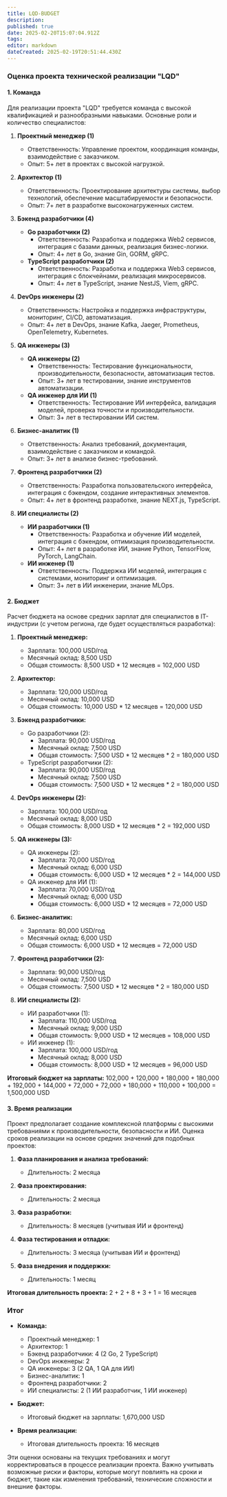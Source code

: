 ```yaml
---
title: LQD-BUDGET
description: 
published: true
date: 2025-02-20T15:07:04.912Z
tags: 
editor: markdown
dateCreated: 2025-02-19T20:51:44.430Z
---
```


### Оценка проекта технической реализации "LQD" 

#### 1. Команда

Для реализации проекта "LQD" требуется команда с высокой квалификацией и разнообразными навыками. Основные роли и количество специалистов:

1. **Проектный менеджер (1)**
   - Ответственность: Управление проектом, координация команды, взаимодействие с заказчиком.
   - Опыт: 5+ лет в проектах с высокой нагрузкой.

2. **Архитектор (1)**
   - Ответственность: Проектирование архитектуры системы, выбор технологий, обеспечение масштабируемости и безопасности.
   - Опыт: 7+ лет в разработке высоконагруженных систем.

3. **Бэкенд разработчики (4)**
   - **Go разработчики (2)**
     - Ответственность: Разработка и поддержка Web2 сервисов, интеграция с базами данных, реализация бизнес-логики.
     - Опыт: 4+ лет в Go, знание Gin, GORM, gRPC.
   - **TypeScript разработчики (2)**
     - Ответственность: Разработка и поддержка Web3 сервисов, интеграция с блокчейнами, реализация микросервисов.
     - Опыт: 4+ лет в TypeScript, знание NestJS, Viem, gRPC.

4. **DevOps инженеры (2)**
   - Ответственность: Настройка и поддержка инфраструктуры, мониторинг, CI/CD, автоматизация.
   - Опыт: 4+ лет в DevOps, знание Kafka, Jaeger, Prometheus, OpenTelemetry, Kubernetes.

5. **QA инженеры (3)**
   - **QA инженеры (2)**
     - Ответственность: Тестирование функциональности, производительности, безопасности, автоматизация тестов.
     - Опыт: 3+ лет в тестировании, знание инструментов автоматизации.
   - **QA инженер для ИИ (1)**
     - Ответственность: Тестирование ИИ интерфейса, валидация моделей, проверка точности и производительности.
     - Опыт: 3+ лет в тестировании ИИ систем.

6. **Бизнес-аналитик (1)**
   - Ответственность: Анализ требований, документация, взаимодействие с заказчиком и командой.
   - Опыт: 3+ лет в анализе бизнес-требований.

7. **Фронтенд разработчики (2)**
   - Ответственность: Разработка пользовательского интерфейса, интеграция с бэкендом, создание интерактивных элементов.
   - Опыт: 4+ лет в фронтенд разработке, знание NEXT.js, TypeScript.

8. **ИИ специалисты (2)**
   - **ИИ разработчики (1)**
     - Ответственность: Разработка и обучение ИИ моделей, интеграция с бэкендом, оптимизация производительности.
     - Опыт: 4+ лет в разработке ИИ, знание Python, TensorFlow, PyTorch, LangChain.
   - **ИИ инженер (1)**
     - Ответственность: Поддержка ИИ моделей, интеграция с системами, мониторинг и оптимизация.
     - Опыт: 3+ лет в ИИ инженерии, знание MLOps.

#### 2. Бюджет

Расчет бюджета на основе средних зарплат для специалистов в IT-индустрии (с учетом региона, где будет осуществляться разработка):

1. **Проектный менеджер:**
   - Зарплата: 100,000 USD/год
   - Месячный оклад: 8,500 USD
   - Общая стоимость: 8,500 USD * 12 месяцев = 102,000 USD

2. **Архитектор:**
   - Зарплата: 120,000 USD/год
   - Месячный оклад: 10,000 USD
   - Общая стоимость: 10,000 USD * 12 месяцев = 120,000 USD

3. **Бэкенд разработчики:**
   - Go разработчики (2):
     - Зарплата: 90,000 USD/год
     - Месячный оклад: 7,500 USD
     - Общая стоимость: 7,500 USD * 12 месяцев * 2 = 180,000 USD
   - TypeScript разработчики (2):
     - Зарплата: 90,000 USD/год
     - Месячный оклад: 7,500 USD
     - Общая стоимость: 7,500 USD * 12 месяцев * 2 = 180,000 USD

4. **DevOps инженеры (2):**
   - Зарплата: 100,000 USD/год
   - Месячный оклад: 8,000 USD
   - Общая стоимость: 8,000 USD * 12 месяцев * 2 = 192,000 USD

5. **QA инженеры (3):**
   - QA инженеры (2):
     - Зарплата: 70,000 USD/год
     - Месячный оклад: 6,000 USD
     - Общая стоимость: 6,000 USD * 12 месяцев * 2 = 144,000 USD
   - QA инженер для ИИ (1):
     - Зарплата: 70,000 USD/год
     - Месячный оклад: 6,000 USD
     - Общая стоимость: 6,000 USD * 12 месяцев = 72,000 USD

6. **Бизнес-аналитик:**
   - Зарплата: 80,000 USD/год
   - Месячный оклад: 6,000 USD
   - Общая стоимость: 6,000 USD * 12 месяцев = 72,000 USD

7. **Фронтенд разработчики (2):**
   - Зарплата: 90,000 USD/год
   - Месячный оклад: 7,500 USD
   - Общая стоимость: 7,500 USD * 12 месяцев * 2 = 180,000 USD

8. **ИИ специалисты (2):**
   - ИИ разработчики (1):
     - Зарплата: 110,000 USD/год
     - Месячный оклад: 9,000 USD
     - Общая стоимость: 9,000 USD * 12 месяцев = 108,000 USD
   - ИИ инженер (1):
     - Зарплата: 100,000 USD/год
     - Месячный оклад: 8,000 USD
     - Общая стоимость: 8,000 USD * 12 месяцев = 96,000 USD

**Итоговый бюджет на зарплаты:**
102,000 + 120,000 + 180,000 + 180,000 + 192,000 + 144,000 + 72,000 + 72,000 + 180,000 + 110,000 + 100,000 = 1,500,000  USD

#### 3. Время реализации

Проект предполагает создание комплексной платформы с высокими требованиями к производительности, безопасности и ИИ. Оценка сроков реализации на основе средних значений для подобных проектов:

1. **Фаза планирования и анализа требований:**
   - Длительность: 2 месяца

2. **Фаза проектирования:**
   - Длительность: 2 месяца

3. **Фаза разработки:**
   - Длительность: 8 месяцев (учитывая ИИ и фронтенд)

4. **Фаза тестирования и отладки:**
   - Длительность: 3 месяца (учитывая ИИ и фронтенд)

5. **Фаза внедрения и поддержки:**
   - Длительность: 1 месяц

**Итоговая длительность проекта:**
 2 + 2 + 8 + 3 + 1 = 16  месяцев

### Итог

- **Команда:**
  - Проектный менеджер: 1
  - Архитектор: 1
  - Бэкенд разработчики: 4 (2 Go, 2 TypeScript)
  - DevOps инженеры: 2
  - QA инженеры: 3 (2 QA, 1 QA для ИИ)
  - Бизнес-аналитик: 1
  - Фронтенд разработчики: 2
  - ИИ специалисты: 2 (1 ИИ разработчик, 1 ИИ инженер)

- **Бюджет:**
  - Итоговый бюджет на зарплаты: 1,670,000 USD

- **Время реализации:**
  - Итоговая длительность проекта: 16 месяцев

Эти оценки основаны на текущих требованиях и могут корректироваться в процессе реализации проекта. Важно учитывать возможные риски и факторы, которые могут повлиять на сроки и бюджет, такие как изменения требований, технические сложности и внешние факторы.